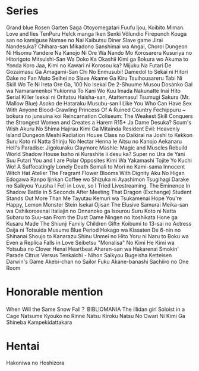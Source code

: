# Series 
Grand blue
Rosen Garten Saga
Otoyomegatari
Fuufu Ijou, Koibito Miman.
Love and lies
TenPuru
Helck manga
Iken Senki Völundio
Firepunch
Kouga san no kamiguse
Namae no Nai Kaibutsu
Diner
Slave game
Jirai Nandesuka? Chihara-san
Mikadono Sanshimai wa Angai, Choroi
Dungeon Ni Hisomu Yandere Na Kanojo Ni Ore Wa Nando Mo Korosareru
Kusuriya no Hitorigoto
Mitsuishi-San Wa Doko Ka Okashii
Kimi ga Bokura wo Akuma to Yonda Koro
Jaa, Kimi no Kawari ni Korosou ka?
Mijuku Na Futari De Gozaimasu Ga
Amagami-San Chi No Enmusubi!
Damedol to Sekai ni Hitori Dake no Fan
Mato Seihei no Slave
Akame Ga Kiru
Tsuihousareru Tabi Ni Skill Wo Te Ni Ireta Ore Ga, 100 No Isekai De 2-Shuume Musou
Dosanko Gal wa Namaramenkoi
Yukionna To Kani Wo Kuu
Imada Nakunatte Inai Hito
Serial Killer Isekai ni Oritatsu
Haisha-san, Atattemasu!
Tsumugi Sakura (Mr. Mallow Blue)
Asoko de Hataraku Musubu-san
I Like You Who Can Have Sex With Anyone
Blood-Crawling Princess Of A Ruined Country
Fechippuru ~ bokura no junsuina koi
Reincarnation Coliseum: The Weakest Skill Conquers the Strongest Women and Creates a Harem
R15+ Ja Dame Desuka?
Scum's Wish
Akuru No Shima
Hajirau Kimi Ga Mitainda
Resident Evil: Heavenly Island
Dungeon Meshi
Radiation House
Class no Daikirai na Joshi to Kekkon Suru Koto ni Natta
Shinju No Nectar
Henna Ie
Aitsu no Kanojo
Aekanaru
Hell's Paradise: Jigokuraku
Claymore
Mashle: Magic and Muscles
Rebuild World
Shadow House
Issho ni Kurashite ii desu ka?
Super no Ura de Yani Suu Futari
You and I are Polar Opposites
Kimi Wa Yakamashi Tojite Yo Kuchi Wo!
A Suffocatingly Lonely Death
Somali to Mori no Kami-sama
Innocent
Witch Hat Atelier
The Fragrant Flower Blooms With Dignity
Aku No Higan
Edogawa Ranpo Ijinkan
Coffee wo Shizuka ni
Ayashimon
Tsugihagi Darake no Saikyou Yuusha
I Fell in Love, so I Tried Livestreaming.
The Eminence In Shadow
Battle in 5 Seconds After Meeting
That Dragon (Exchange) Student Stands Out More Than Me
Tayutau Kemuri wa Tsukamenai
Hope You're Happy, Lemon
Monster Stein
Isekai Ojisan
The Elusive Samurai
Meika-san wa Oshikorosenai
Italiajin no Onnanoko ga Isourou Suru Koto ni Natta
Subaru to Suu-san
From the Dust
Dame Ningen no Itoshikata
Hone ga Kusaru Made
The Shiunji Family Children
Gift±
Koibumi to 13-sai no Actress
Daija ni Totsuida Musume
Blue Period
Hokago wa Kissaten De
6-nin no Shinanai Shoujo to Kanarazu Shinu Unmei no Hito
Yoru ni Naru to Boku wa
Even a Replica Falls in Love
Seibetsu "Monalisa" No Kimi He
Kimi wa Yotsuba no Clover
Henai Heartbeat
Aharen-san wa Hakarenai
Smokin' Parade
Citrus
Versus
Tenkaichi - Nihon Saikyou Bugeisha Ketteisen
Darwin's Game
Akebi-chan no Sailor Fuku
Akane-banashi
Sachiiro no One Room

# Honorable mention
When Will the Same Snow Fall？
BIBLIOMANIA
The illidan girl
Soloist in a Cage
Natsume Kyouko no Rinne Natsu Kiroku
Natsu No Owari Ni Kimi Ga Shineba Kampekidattakara

# Hentai
Hakoniwa no Hoshizora

